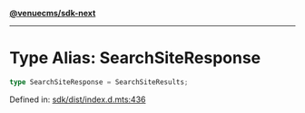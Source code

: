 [**@venuecms/sdk-next**](../Index.md)

***

# Type Alias: SearchSiteResponse

```ts
type SearchSiteResponse = SearchSiteResults;
```

Defined in: [sdk/dist/index.d.mts:436](https://github.com/venuecms/sdk/blob/0048e875fedcd11f329f993e4088b84401af4036/packages/sdk/dist/index.d.mts#L436)
